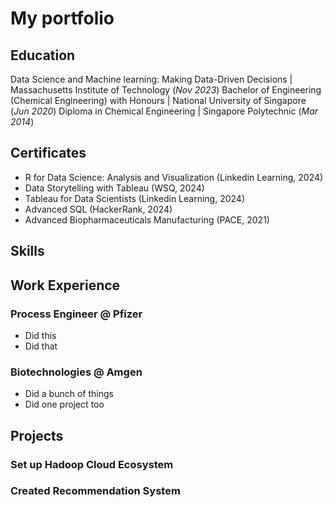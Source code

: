 # My portfolio

## Education
Data Science and Machine learning: Making Data-Driven Decisions | Massachusetts Institute of Technology (_Nov 2023_)
Bachelor of Engineering (Chemical Engineering) with Honours | National University of Singapore (_Jun 2020_)
Diploma in Chemical Engineering | Singapore Polytechnic (_Mar 2014_)

## Certificates
- R for Data Science: Analysis and Visualization (Linkedin Learning, 2024)
- Data Storytelling with Tableau (WSQ, 2024)
- Tableau for Data Scientists (Linkedin Learning, 2024)
- Advanced SQL (HackerRank, 2024) 
- Advanced Biopharmaceuticals Manufacturing (PACE, 2021)

## Skills

## Work Experience
### Process Engineer @ Pfizer
- Did this
- Did that

### Biotechnologies @ Amgen
- Did a bunch of things
- Did one project too

## Projects
### Set up Hadoop Cloud Ecosystem
### Created Recommendation System


